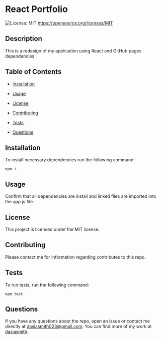 # React Portfolio
  ![License: MIT](https://img.shields.io/badge/License-MIT-yellow.svg)
      https://opensource.org/licenses/MIT

  ## Description

  This is a redesign of my application using React and GitHub pages dependencies

  ## Table of Contents

  * [Installation](#installation)

  * [Usage](#usage)

  * [License](#License)

  * [Contributing](#contributing)

  * [Tests](#tests)

  * [Questions](#Questions)

  ## Installation
  
  To install necessary dependencies run the following command:

  ```
  npm i
  ```

  ## Usage

  Confirm that all dependencies are install and linked files are imported into the app.js file.

  ## License

  This project is licensed under the MIT license.

  ## Contributing

  Please contact me for information regarding contributes to this repo.

  ## Tests

  To run tests, run the following command:

  ```
  npm test
  ```

  ## Questions

  If you have any questions about the repo, open an issue or contact me directly at dasiasmith023@gmail.com. You can find more of my work
  at [dasiasmith](https://github.com/dasiasmith).

